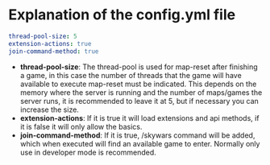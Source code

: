 # Explanation of the config.yml file
```yaml
thread-pool-size: 5
extension-actions: true
join-command-method: true
```

- <b>thread-pool-size</b>: The thread-pool is used for map-reset after finishing a game, in this case the number of threads that the game will have available to execute map-reset must be indicated. This depends on the memory where the server is running and the number of maps/games the server runs, it is recommended to leave it at 5, but if necessary you can increase the size.
- <b>extension-actions</b>: If it is true it will load extensions and api methods, if it is false it will only allow the basics.
- <b>join-command-method</b>: If it is true, /skywars command will be added, which when executed will find an available game to enter. Normally only use in developer mode is recommended.